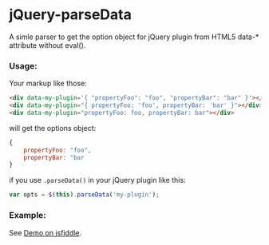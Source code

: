 jQuery-parseData
================

A simle parser to get the option object for jQuery plugin from HTML5 data-* attribute without eval().

### Usage:

Your markup like those:

```html
<div data-my-plugin='{ "propertyFoo": "foo", "propertyBar": "bar" }'></div>
<div data-my-plugin="{ propertyFoo: 'foo', propertyBar: 'bar' }"></div>
<div data-my-plugin="propertyFoo: foo, propertyBar: bar"></div>
```

will get the options object:

```javascript
{
    propertyFoo: "foo",
    propertyBar: "bar
}
```

if you use `.parseData()` in your jQuery plugin like this:

```javascript
var opts = $(this).parseData('my-plugin');
```

### Example:

See [Demo on jsfiddle](http://jsfiddle.net/gh/get/jquery/1.10.1/tokkonopapa/jQuery-parseData/tree/master/Demo/).
